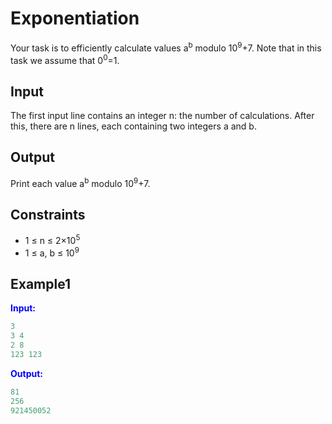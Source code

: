 # Exponentiation

Your task is to efficiently calculate values a<sup>b</sup> modulo 10<sup>9</sup>+7.
Note that in this task we assume that 0<sup>0</sup>=1.

## Input

The first input line contains an integer n: the number of calculations.
After this, there are n lines, each containing two integers a and b.

## Output

Print each value a<sup>b</sup> modulo 10<sup>9</sup>+7.  

## Constraints

- 1 &le; n &le; 2&times;10<sup>5</sup>
- 1 &le; a, b &le; 10<sup>9</sup>  

## Example1
<font color="blue">**Input:**</font>
```c++
3
3 4
2 8
123 123
```
<font color="blue">**Output:**</font>
```c++
81
256
921450052
``` 

